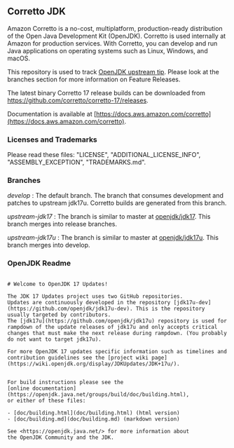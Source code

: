 ## Corretto JDK

Amazon Corretto is a no-cost, multiplatform,
production-ready distribution of the Open Java Development Kit (OpenJDK).
Corretto is used internally at Amazon for production services.
With Corretto, you can develop and run Java applications
on operating systems such as Linux, Windows, and macOS.

This repository is used to track [OpenJDK upstream tip](https://github.com/openjdk/jdk).
Please look at the branches section for more information on Feature Releases.

The latest binary Corretto 17 release builds can be downloaded from https://github.com/corretto/corretto-17/releases.

Documentation is available at [https://docs.aws.amazon.com/corretto](https://docs.aws.amazon.com/corretto).

### Licenses and Trademarks

Please read these files: "LICENSE", "ADDITIONAL_LICENSE_INFO", "ASSEMBLY_EXCEPTION", "TRADEMARKS.md".

### Branches

_develop_
: The default branch. The branch that consumes development and patches to upstream jdk17u. Corretto builds are generated from this branch.

_upstream-jdk17_
: The branch is similar to master at [openjdk/jdk17](https://github.com/openjdk/jdk17). This branch merges into release branches.

_upstream-jdk17u_
: The branch is similar to master at [openjdk/jdk17u](https://github.com/openjdk/jdk17u). This branch merges into develop.

### OpenJDK Readme
```

# Welcome to OpenJDK 17 Updates!

The JDK 17 Updates project uses two GitHub repositories.
Updates are continuously developed in the repository [jdk17u-dev](https://github.com/openjdk/jdk17u-dev). This is the repository usually targeted by contributors.
The [jdk17u](https://github.com/openjdk/jdk17u) repository is used for rampdown of the update releases of jdk17u and only accepts critical changes that must make the next release during rampdown. (You probably do not want to target jdk17u).

For more OpenJDK 17 updates specific information such as timelines and contribution guidelines see the [project wiki page](https://wiki.openjdk.org/display/JDKUpdates/JDK+17u/).


For build instructions please see the
[online documentation](https://openjdk.java.net/groups/build/doc/building.html),
or either of these files:

- [doc/building.html](doc/building.html) (html version)
- [doc/building.md](doc/building.md) (markdown version)

See <https://openjdk.java.net/> for more information about
the OpenJDK Community and the JDK.
```
